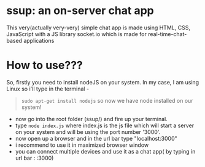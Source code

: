 # ssup: an on-server chat app 
This very(actually very-very) simple chat app is made using HTML, CSS, JavaScript with a JS library socket.io which is made for real-time-chat-based applications

# How to use???
So, firstly you need to install nodeJS on your system. In my case, I am using Linux so i'll type in the terminal - 
> `sudo apt-get install nodejs`
so now we have node installed on our system!
* now go into the root folder (ssup/) and fire up your terminal.
* type `node index.js` where index.js is the js file which will start a server on your system and will be using the port number '3000'.
* now open up a browser and in the url bar type "localhost:3000"
* i recommend to use it in maximized browser window 
* you can connect multiple devices and use it as a chat app( by typing in url bar : <ipAddress>:3000)

